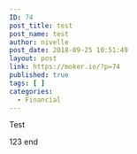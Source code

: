 ```yaml
---
ID: 74
post_title: test
post_name: test
author: nivelle
post_date: 2018-09-25 10:51:49
layout: post
link: https://moker.io/?p=74
published: true
tags: [ ]
categories:
  - Financial
---
```

Test
<!--more-->
123
end